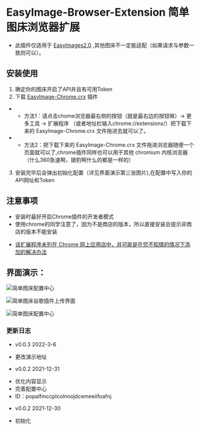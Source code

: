 # EasyImage-Browser-Extension 简单图床浏览器扩展

* 此插件仅适用于 [EasyImages2.0](https://github.com/icret/EasyImages2.0) ,其他图床不一定能适配（如果请求与参数一致则可以）。

## 安装使用
1. 确定你的图床开启了API并且有可用Token
2. 下载 [EasyImage-Chrome.crx](https://github.com/icret/EasyImage-Browser-Extension/blob/main/EasyImage-Chrome.crx) 插件
- - 方法1：请点击chome浏览器最右侧的按钮（就是最右边的按钮嘛）-> 更多工具 -> 扩展程序 （或者地址栏输入chrome://extensions/）把下载下来的 EasyImage-Chrome.crx 文件拖进去就可以了。
- - 方法2：把下载下来的 EasyImage-Chrome.crx 文件拖进浏览器随便一个页面就可以了,chrome插件同样也可以用于其他 chromium 内核浏览器（什么360急速啊，猎豹啊什么的都是一样的）
3. 安装完毕后会弹出初始化配置（详见界面演示第三张图片),在配置中写入你的API网址和Token

## 注意事项
- 安装时最好开启Chrome插件的开发者模式
- 使用chrome的同学注意了，因为不是商店的版本，所以直接安装会提示非商店的版本不能安装
* [该扩展程序未列在 Chrome 网上应用店中，并可能是在您不知情的情况下添加的解决办法](https://zhuanlan.zhihu.com/p/106343392) 

## 界面演示：
![简单图床配置中心](https://blog.png.cm/usr/uploads/2021/12/595571957.png)

![简单图床谷歌插件上传界面](https://blog.png.cm/usr/uploads/2021/12/225906016.png)

![简单图床配置中心](https://blog.png.cm/usr/uploads/2021/12/2532516028.png)

### 更新日志

* v0.0.3 2022-3-6
- 更改演示地址

* v0.0.2 2021-12-31
- 优化内容显示
- 完善配置中心
- ID：popalfmccplcolnnojdcemeeiifoafnj

* v0.0.2 2021-12-30
- 初始化